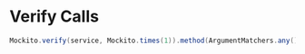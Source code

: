 # Verify Calls

```java
Mockito.verify(service, Mockito.times(1)).method(ArgumentMatchers.any());
```



